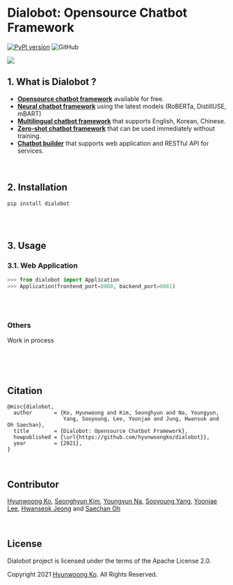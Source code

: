 # Dialobot: Opensource Chatbot Framework
[![PyPI version](https://badge.fury.io/py/dialobot.svg)](https://badge.fury.io/py/dialobot)
![GitHub](https://img.shields.io/github/license/dialobot/dialobot)

![](https://user-images.githubusercontent.com/38183241/118511978-5d537180-b76d-11eb-89bd-055cb9227725.png)

## 1. What is Dialobot ?
- <u>**Opensource chatbot framework**</u> available for free.
- <u>**Neural chatbot framework**</u> using the latest models (RoBERTa, DistillUSE, mBART)
- <u>**Multilingual chatbot framework**</u> that supports English, Korean, Chinese.
- <u>**Zero-shot chatbot framework**</u> that can be used immediately without training.
- <u>**Chatbot builder**</u> that supports web application and RESTful API for services.
<br><br><br>

## 2. Installation
```console
pip install dialobot
```
<br><br>

## 3. Usage
### 3.1. Web Application
```python
>>> from dialobot import Application
>>> Application(frontend_port=8080, backend_port=8081)
```
<br><br>

### Others
Work in process

<br><br><br>

## Citation
```
@misc{dialobot,
  author       = {Ko, Hyunwoong and Kim, Seonghyun and Na, Youngyun, 
                  Yang, Sooyoung, Lee, Yoonjae and Jung, Hwansuk and Oh Saechan},
  title        = {Dialobot: Opensource Chatbot Framework},
  howpublished = {\url{https://github.com/hyunwoongko/dialobot}},
  year         = {2021},
}
```

<br>

## Contributor
[Hyunwoong Ko](https://github.com/hyunwoongko), [Seonghyun Kim](https://github.com/MrBananaHuman), [Youngyun Na](https://github.com/fightnyy), [Sooyoung Yang](https://github.com/aiaaua), [Yoonjae Lee](https://github.com/gityunjae), [Hwanseok Jeong](https://github.com/jayden5744) and [Saechan Oh](https://github.com/newfull5)

<br>

## License
Dialobot project is licensed under the terms of the Apache License 2.0.

Copyright 2021 [Hyunwoong Ko](https://github.com/hyunwoongko). All Rights Reserved.

